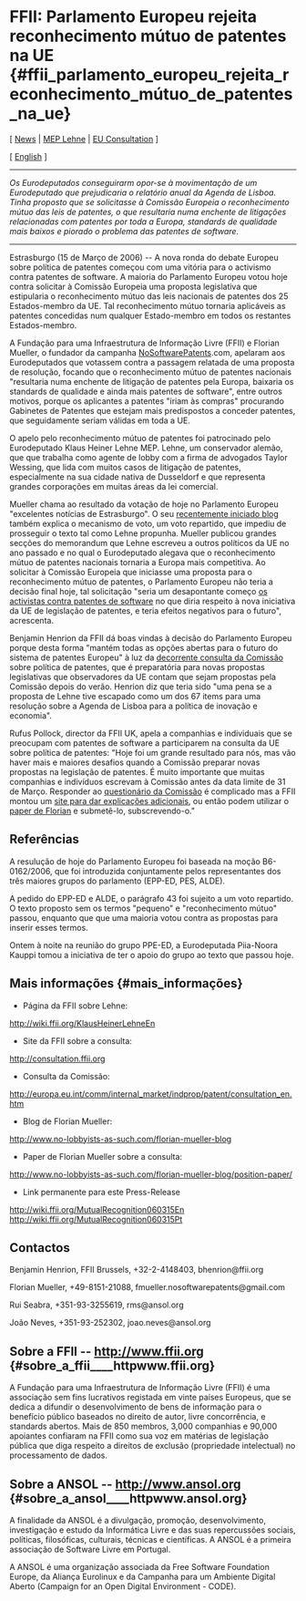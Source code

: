 # FFII: Parlamento Europeu rejeita reconhecimento mútuo de patentes na UE {#ffii_parlamento_europeu_rejeita_reconhecimento_mútuo_de_patentes_na_ue}

\[ [ News](SwpatcninoEn "wikilink") \| [ MEP
Lehne](KlausHeinerLehneEn "wikilink") \| [EU
Consultation](http://consultation.ffii.org "wikilink") \]

\[ [ English](MutualRecognition060315En "wikilink") \]

------------------------------------------------------------------------

*Os Eurodeputados conseguirarm opor-se à movimentação de um Eurodeputado
que prejudicaria o relatório anual da Agenda de Lisboa. Tinha proposto
que se solicitasse à Comissão Europeia o reconhecimento mútuo das leis
de patentes, o que resultaria numa enchente de litigações relacionadas
com patentes por toda a Europa, standards de qualidade mais baixos e
piorado o problema das patentes de software.*

------------------------------------------------------------------------

Estrasburgo (15 de Março de 2006) \-- A nova ronda do debate Europeu
sobre política de patentes começou com uma vitória para o activismo
contra patentes de software. A maioria do Parlamento Europeu votou hoje
contra solicitar à Comissão Europeia uma proposta legislativa que
estipularia o reconhecimento mútuo das leis nacionais de patentes dos 25
Estados-membro da UE. Tal reconhecimento mútuo tornaria aplicáveis as
patentes concedidas num qualquer Estado-membro em todos os restantes
Estados-membro.

A Fundação para uma Infraestrutura de Informação Livre (FFII) e Florian
Mueller, o fundador da campanha
[NoSoftwarePatents](NoSoftwarePatents "wikilink").com, apelaram aos
Eurodeputados que votassem contra a passagem relatada de uma proposta de
resolução, focando que o reconhecimento mútuo de patentes nacionais
\"resultaria numa enchente de litigação de patentes pela Europa,
baixaria os standards de qualidade e ainda mais patentes de software\",
entre outros motivos, porque os aplicantes a patentes \"iriam às
compras\" procurando Gabinetes de Patentes que estejam mais predispostos
a conceder patentes, que seguidamente seriam válidas em toda a UE.

O apelo pelo reconhecimento mútuo de patentes foi patrocinado pelo
Eurodeputado Klaus Heiner Lehne MEP. Lehne, um conservador alemão, que
que trabalha como agente de lobby com a firma de advogados Taylor
Wessing, que lida com muitos casos de litigação de patentes,
especialmente na sua cidade nativa de Dusseldorf e que representa
grandes corporações em muitas áreas da lei comercial.

Mueller chama ao resultado da votação de hoje no Parlamento Europeu
\"excelentes notícias de Estrasburgo\". O seu [recentemente iniciado
blog](http://www.no-lobbyists-as-such.com/florian-mueller-blog "wikilink")
também explica o mecanismo de voto, um voto repartido, que impediu de
prosseguir o texto tal como Lehne propunha. Mueller publicou grandes
secções do memorandum que Lehne escreveu a outros políticos da UE no ano
passado e no qual o Eurodeputado alegava que o reconhecimento mútuo de
patentes nacionais tornaria a Europa mais competitiva. Ao solicitar à
Comissão Europeia que iniciasse uma proposta para o reconhecimento mútuo
de patentes, o Parlamento Europeu não teria a decisão final hoje, tal
solicitação \"seria um desapontante começo [os activistas contra
patentes de software](para "wikilink") no que diria respeito à nova
iniciativa da UE de legislação de patentes, e teria efeitos negativos
para o futuro\", acrescenta.

Benjamin Henrion da FFII dá boas vindas à decisão do Parlamento Europeu
porque desta forma \"mantém todas as opções abertas para o futuro do
sistema de patentes Europeu\" à luz da [decorrente consulta da
Comissão](http://consultation.ffii.org/) sobre política de patentes, que
é preparatória para novas propostas legislativas que observadores da UE
contam que sejam propostas pela Comissão depois do verão. Henrion diz
que teria sido \"uma pena se a proposta de Lehne tive escapado como um
dos 67 items para uma resolução sobre a Agenda de Lisboa para a política
de inovação e economia\".

Rufus Pollock, director da FFII UK, apela a companhias e individuais que
se preocupam com patentes de software a participarem na consulta da UE
sobre política de patentes: \"Hoje foi um grande resultado para nós, mas
vão haver mais e maiores desafios quando a Comissão preparar novas
propostas na legislação de patentes. É muito importante que muitas
companhias e indivíduos escrevam à Comissão antes da data limite de 31
de Março. Responder ao [questionário da
Comissão](http://europa.eu.int/comm/internal_market/indprop/patent/consultation_en.htm "wikilink")
é complicado mas a FFII montou um [site para dar explicações
adicionais](http://consultation.ffii.org "wikilink"), ou então podem
utilizar o [paper de
Florian](http://www.no-lobbyists-as-such.com/florian-mueller-blog/position-paper/ "wikilink")
e submetê-lo, subscrevendo-o.\"

## Referências

A resulução de hoje do Parlamento Europeu foi baseada na moção
B6-0162/2006, que foi introduzida conjuntamente pelos representantes dos
três maiores grupos do parlamento (EPP-ED, PES, ALDE).

A pedido do EPP-ED e ALDE, o parágrafo 43 foi sujeito a um voto
repartido. O texto proposto sem os termos \"pequeno\" e \"reconhecimento
mútuo\" passou, enquanto que que uma maioria votou contra as propostas
para inserir esses termos.

Ontem à noite na reunião do grupo PPE-ED, a Eurodeputada Piia-Noora
Kauppi tomou a iniciativa de ter o apoio do grupo ao texto que passou
hoje.

## Mais informações {#mais_informações}

-   Página da FFII sobre Lehne:

<http://wiki.ffii.org/KlausHeinerLehneEn>

-   Site da FFII sobre a consulta:

<http://consultation.ffii.org>

-   Consulta da Comissão:

<http://europa.eu.int/comm/internal_market/indprop/patent/consultation_en.htm>

-   Blog de Florian Mueller:

<http://www.no-lobbyists-as-such.com/florian-mueller-blog>

-   Paper de Florian Mueller sobre a consulta:

<http://www.no-lobbyists-as-such.com/florian-mueller-blog/position-paper/>

-   Link permanente para este Press-Release

<http://wiki.ffii.org/MutualRecognition060315En>
<http://wiki.ffii.org/MutualRecognition060315Pt>

## Contactos

Benjamin Henrion, FFII Brussels, +32-2-4148403, bhenrion\@ffii.org

Florian Mueller, +49-8151-21088, fmueller.nosoftwarepatents\@gmail.com

Rui Seabra, +351-93-3255619, rms\@ansol.org

João Neves, +351-93-252302, joao.neves\@ansol.org

## Sobre a FFII \-- <http://www.ffii.org> {#sobre_a_ffii____httpwww.ffii.org}

A Fundação para uma Infraestrutura de Informação Livre (FFII) é uma
associação sem fins lucrativos registada em vinte países Europeus, que
se dedica a difundir o desenvolvimento de bens de informação para o
benefício público baseados no direito de autor, livre concorrência, e
standards abertos. Mais de 850 membros, 3,000 companhias e 90,000
apoiantes confiaram na FFII como sua voz em matérias de legislação
pública que diga respeito a direitos de exclusão (propriedade
intelectual) no processamento de dados.

## Sobre a ANSOL \-- <http://www.ansol.org> {#sobre_a_ansol____httpwww.ansol.org}

A finalidade da ANSOL é a divulgação, promoção, desenvolvimento,
investigação e estudo da Informática Livre e das suas repercussões
sociais, políticas, filosóficas, culturais, técnicas e científicas. A
ANSOL é a primeira associação de Software Livre em Portugal.

A ANSOL é uma organização associada da Free Software Foundation Europe,
da Aliança Eurolinux e da Campanha para um Ambiente Digital Aberto
(Campaign for an Open Digital Environment - CODE).
